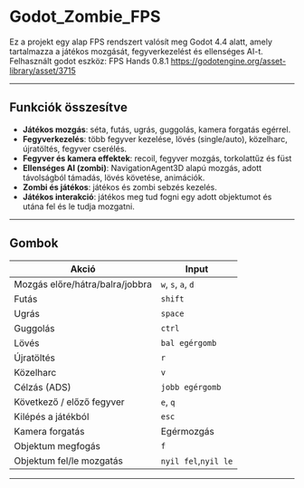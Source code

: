 # Godot_Zombie_FPS

Ez a projekt egy alap FPS rendszert valósít meg Godot 4.4 alatt, amely tartalmazza a játékos mozgását, fegyverkezelést és ellenséges AI-t.
Felhasznált godot eszköz: FPS Hands 0.8.1
https://godotengine.org/asset-library/asset/3715

---

## Funkciók összesítve

- **Játékos mozgás**: séta, futás, ugrás, guggolás, kamera forgatás egérrel.  
- **Fegyverkezelés**: több fegyver kezelése, lövés (single/auto), közelharc, újratöltés, fegyver cserélés.  
- **Fegyver és kamera effektek**: recoil, fegyver mozgás, torkolattűz és füst  
- **Ellenséges AI (zombi)**: NavigationAgent3D alapú mozgás, adott távolságból támadás, lövés követése, animációk.
- **Zombi és játékos**: játékos és zombi sebzés kezelés.
- **Játékos interakció**: játékos meg tud fogni egy adott objektumot és utána fel és le tudja mozgatni.

---

## Gombok

| Akció | Input |
|-------|-------------|
| Mozgás előre/hátra/balra/jobbra | `w`, `s`, `a`, `d` |
| Futás | `shift` |
| Ugrás | `space` |
| Guggolás | `ctrl` |
| Lövés | `bal egérgomb` |
| Újratöltés | `r` |
| Közelharc | `v` |
| Célzás (ADS) | `jobb egérgomb` |
| Következő / előző fegyver | `e`, `q` |
| Kilépés a játékból | `esc` |
| Kamera forgatás | Egérmozgás |
| Objektum megfogás | `f` |
| Objektum fel/le mozgatás | `nyil fel`,`nyil le` |

---

